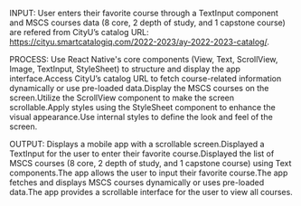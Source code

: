 INPUT:
  User enters their favorite course through a TextInput component and MSCS courses data (8 core, 2 depth of study, and 1 capstone course) are refered from CityU’s catalog URL: https://cityu.smartcatalogiq.com/2022-2023/ay-2022-2023-catalog/.

PROCESS:
 Use React Native's core components (View, Text, ScrollView, Image, TextInput, StyleSheet) to structure and display the app interface.Access CityU’s catalog URL to fetch course-related information dynamically or use pre-loaded data.Display the MSCS courses on the screen.Utilize the ScrollView component to make the screen scrollable.Apply styles using the StyleSheet component to enhance the visual appearance.Use internal styles to define the look and feel of the screen.

OUTPUT:
 Displays a mobile app with a scrollable screen.Displayed a TextInput for the user to enter their favorite course.Displayed the list of MSCS courses (8 core, 2 depth of study, and 1 capstone course) using Text components.The app allows the user to input their favorite course.The app fetches and displays MSCS courses dynamically or uses pre-loaded data.The app provides a scrollable interface for the user to view all courses.
